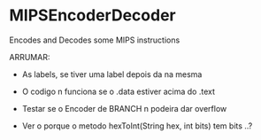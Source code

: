 # MIPSEncoderDecoder
Encodes and Decodes some MIPS instructions

ARRUMAR:

- As labels, se tiver uma label depois da na mesma

- O codigo n funciona se o .data estiver acima do .text

- Testar se o Encoder de BRANCH n podeira dar overflow

- Ver o porque o metodo hexToInt(String hex, int bits) tem bits ..?




